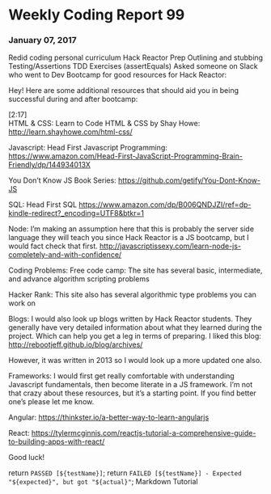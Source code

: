 # Weekly Coding Report 99

### January 07, 2017
Redid coding personal curriculum
Hack Reactor Prep
Outlining and stubbing
Testing/Assertions
TDD
Exercises (assertEquals)
Asked someone on Slack who went to Dev Bootcamp for good resources for Hack Reactor:

Hey! Here are some additional resources that should aid you in being successful during and after bootcamp:

[2:17]  
HTML & CSS:
Learn to Code HTML & CSS by Shay Howe:
http://learn.shayhowe.com/html-css/

Javascript:
Head First Javascript Programming:
https://www.amazon.com/Head-First-JavaScript-Programming-Brain-Friendly/dp/144934013X

You Don’t Know JS Book Series:
https://github.com/getify/You-Dont-Know-JS

SQL:
Head First SQL
https://www.amazon.com/dp/B006QNDJZI/ref=dp-kindle-redirect?_encoding=UTF8&btkr=1

Node:
I’m making an assumption here that this is probably the server side language they will teach you since Hack Reactor is a JS bootcamp, but I would fact check that first.
http://javascriptissexy.com/learn-node-js-completely-and-with-confidence/

Coding Problems:
Free code camp:
The site has several basic, intermediate, and advance algorithm scripting problems

Hacker Rank:
This site also has several algorithmic type problems you can work on

Blogs:
I would also look up blogs written by Hack Reactor students. They generally have very detailed information about what they learned during the project. Which can help you get a leg in terms of preparing. I liked this blog: http://rebootjeff.github.io/blog/archives/

However, it was written in 2013 so I would look up a more updated one also.

Frameworks:
I would first get really comfortable with understanding Javascript fundamentals, then become literate in a JS framework. I’m not that crazy about these resources, but it’s a starting point. If you find better one’s please let me know.

Angular:
https://thinkster.io/a-better-way-to-learn-angularjs

React:
https://tylermcginnis.com/reactjs-tutorial-a-comprehensive-guide-to-building-apps-with-react/

Good luck!

return `PASSED [${testName}]`;
return `FAILED [${testName}] - Expected "${expected}", but got "${actual}"`;
Markdown Tutorial
<insert chart of blogging flow>
